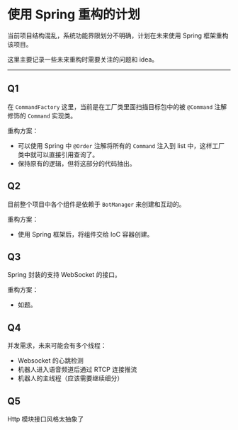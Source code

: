 # 使用 Spring 重构的计划
当前项目结构混乱，系统功能界限划分不明确，计划在未来使用 Spring 框架重构该项目。

这里主要记录一些未来重构时需要关注的问题和 idea。

---
## Q1
在 `CommandFactory` 这里，当前是在工厂类里面扫描目标包中的被 `@Command` 注解修饰的 `Command` 实现类。

重构方案：
- 可以使用 Spring 中 `@Order` 注解将所有的 `Command` 注入到 list 中，这样工厂类中就可以直接引用查询了。
- 保持原有的逻辑，但将这部分的代码抽出。

## Q2
目前整个项目中各个组件是依赖于 `BotManager` 来创建和互动的。

重构方案：
- 使用 Spring 框架后，将组件交给 IoC 容器创建。

## Q3
Spring 封装的支持 WebSocket 的接口。

重构方案：
- 如题。

## Q4
并发需求，未来可能会有多个线程：
- Websocket 的心跳检测
- 机器人进入语音频道后通过 RTCP 连接推流
- 机器人的主线程（应该需要继续细分）

## Q5
Http 模块接口风格太抽象了
